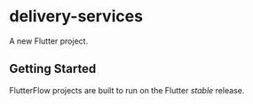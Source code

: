 # delivery-services

A new Flutter project.

## Getting Started

FlutterFlow projects are built to run on the Flutter _stable_ release.
